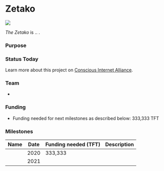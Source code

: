 # Zetako

![](https://www.consciousinternet.org/threefold/info/projects/generation_blue/generation_blue.png)

*The Zetako* is .. .

### Purpose



### Status Today



Learn more about this project on [Conscious Internet Alliance](https://www.consciousinternet.org/index.html#/projects/generation_blue).

### Team

- 

### Funding

- Funding needed for next milestones as described below: 333,333 TFT

### Milestones

| Name         | Date   | Funding needed (TFT) | Description
|:-------------|--------|-------------|-----------------|
|  | 2020 |  333,333 |  | |
|  | 2021 |  |  | |